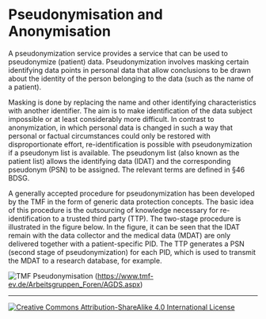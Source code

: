 # Pseudonymisation and Anonymisation

A pseudonymization service provides a service that can be used to pseudonymize (patient) data. Pseudonymization involves masking certain identifying data points in personal data that allow conclusions to be drawn about the identity of the person belonging to the data (such as the name of a patient). 

Masking is done by replacing the name and other identifying characteristics with another identifier. The aim is to make identification of the data subject impossible or at least considerably more difficult. In contrast to anonymization, in which personal data is changed in such a way that personal or factual circumstances could only be restored with disproportionate effort, re-identification is possible with pseudonymization if a pseudonym list is available. The pseudonym list (also known as the patient list) allows the identifying data (IDAT) and the corresponding pseudonym (PSN) to be assigned. The relevant terms are defined in §46 BDSG. 

A generally accepted procedure for pseudonymization has been developed by the TMF in the form of generic data protection concepts. The basic idea of this procedure is the outsourcing of knowledge necessary for re-identification to a trusted third party (TTP). The two-stage procedure is illustrated in the figure below. In the figure, it can be seen that the IDAT remain with the data collector and the medical data (MDAT) are only delivered together with a patient-specific PID. The TTP generates a PSN (second stage of pseudonymization) for each PID, which is used to transmit the MDAT to a research database, for example.

![TMF Pseudonymisation](/img/tmf_pseudo.jpg)
(https://www.tmf-ev.de/Arbeitsgruppen_Foren/AGDS.aspx)


---
[![Creative Commons Attribution-ShareAlike 4.0 International License](https://i.creativecommons.org/l/by-sa/4.0/88x31.png "Creative Commons Attribution-ShareAlike 4.0 International License")](http://creativecommons.org/licenses/by-sa/4.0/)